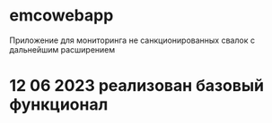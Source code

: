 # emcowebapp
Приложение для мониторинга не санкционированных свалок с дальнейшим расширением 


# 12 06 2023 реализован базовый функционал
